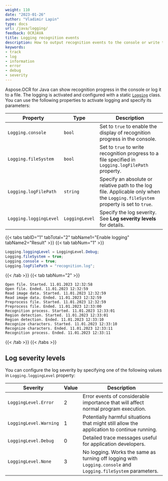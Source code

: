 ```yaml
---
weight: 110
date: "2023-01-26"
author: "Vladimir Lapin"
type: docs
url: /java/logging/
feedback: OCRJAVA
title: Logging recognition events
description: How to output recognition events to the console or write them to a file.
keywords:
- track
- log
- information
- error
- debug
- severity
---
```


Aspose.OCR for Java can show recognition progress in the console or log it to a file. The logging is activated and configured with a static [`Logging`](https://reference.aspose.com/ocr/java/com.aspose.ocr/Logging) class. You can use the following properties to activate logging and specify its parameters:

Property | Type | Description
-------- | ---- | -----------
`Logging.console` | `bool` | Set to `true` to enable the display of recognition progress in the console.
`Logging.fileSystem` | `bool` | Set to `true` to write recognition progress to a file specified in `Logging.logFilePath` property.
`Logging.logFilePath` | `string` | Specify an absolute or relative path to the log file. Applicable only when the `Logging.fileSystem` property is set to `true`.
`Logging.loggingLevel` | `LoggingLevel` | Specify the log severity. See **Log severity levels** for details.

{{< tabs tabID="1" tabTotal="2" tabName1="Enable logging" tabName2="Result" >}}
{{< tab tabNum="1" >}}
```java
Logging.loggingLevel = LoggingLevel.Debug;
Logging.fileSystem = true;
Logging.console = true;
Logging.logFilePath = "recognition.log";
```
{{< /tab >}}
{{< tab tabNum="2" >}}
```log
Open file. Started. 11.01.2023 12:32:58
Open file. Ended. 11.01.2023 12:32:59
Read image data. Started. 11.01.2023 12:32:59
Read image data. Ended. 11.01.2023 12:32:59
Preprocess file. Started. 11.01.2023 12:32:59
Preprocess file. Ended. 11.01.2023 12:33:00
Recognition process. Started. 11.01.2023 12:33:01
Region detection. Started. 11.01.2023 12:33:01
Region detection. Ended. 11.01.2023 12:33:10
Recognize characters. Started. 11.01.2023 12:33:10
Recognize characters. Ended. 11.01.2023 12:33:11
Recognition process. Ended. 11.01.2023 12:33:11
```
{{< /tab >}}
{{< /tabs >}}

## Log severity levels

You can configure the log severity by specifying one of the following values in `Logging.loggingLevel` property:

Severity | Value | Description
-------- | ----- | -----------
`LoggingLevel.Error` | 2 | Error events of considerable importance that will affect normal program execution.
`LoggingLevel.Warning` | 1 | Potentially harmful situations that might still allow the application to continue running.
`LoggingLevel.Debug` | 0 | Detailed trace messages useful for application developers.
`LoggingLevel.None` | 3 | No logging. Works the same as turning off logging with `Logging.console` and `Logging.fileSystem` parameters.
